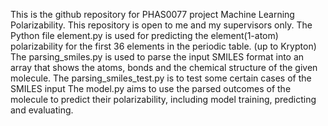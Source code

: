 This is the github repository for PHAS0077 project Machine Learning Polarizability. This repository is open to me and my supervisors only.
The Python file element.py is used for predicting the element(1-atom) polarizability for the first 36 elements in the periodic table. (up to Krypton) 
The parsing_smiles.py is used to parse the input SMILES format into an array that shows the atoms, bonds and the chemical structure of the given molecule.
The parsing_smiles_test.py is to test some certain cases of the SMILES input
The model.py aims to use the parsed outcomes of the molecule to predict their polarizability, including model training, predicting and evaluating.
